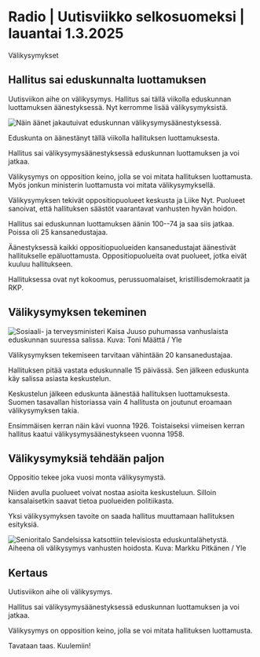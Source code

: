 # Radio \| Uutisviikko selkosuomeksi \| lauantai 1.3.2025

Välikysymykset

## Hallitus sai eduskunnalta luottamuksen

Uutisviikon aihe on välikysymys. Hallitus sai tällä viikolla eduskunnan luottamuksen äänestyksessä. Nyt kerromme lisää välikysymyksistä.

![Näin äänet jakautuivat eduskunnan välikysymysäänestyksessä.](https://images.cdn.yle.fi/image/upload/c_crop,h_675,w_1200,x_0,y_0/ar_1.7777777777777777,c_fill,g_faces,h_431,w_767/dpr_1.0/q_auto:eco/f_auto/fl_lossy/v1740571799/39-142745367bf044495ffe)

Eduskunta on äänestänyt tällä viikolla hallituksen luottamuksesta.

Hallitus sai välikysymysäänestyksessä eduskunnan luottamuksen ja voi jatkaa.

Välikysymys on opposition keino, jolla se voi mitata hallituksen luottamusta. Myös jonkun ministerin luottamusta voi mitata välikysymyksellä.

Välikysymyksen tekivät oppositiopuolueet keskusta ja Liike Nyt. Puolueet sanoivat, että hallituksen säästöt vaarantavat vanhusten hyvän hoidon.

Hallitus sai eduskunnan luottamuksen äänin 100--74 ja saa siis jatkaa. Poissa oli 25 kansanedustajaa.

Äänestyksessä kaikki oppositiopuolueiden kansanedustajat äänestivät hallitukselle epäluottamusta. Oppositiopuolueita ovat puolueet, jotka eivät kuuluu hallitukseen.

Hallituksessa ovat nyt kokoomus, perussuomalaiset, kristillisdemokraatit ja RKP.

## Välikysymyksen tekeminen

![Sosiaali- ja terveysministeri Kaisa Juuso puhumassa vanhuslaista eduskunnan suuressa salissa. Kuva: Toni Määttä / Yle](https://images.cdn.yle.fi/image/upload/c_crop,h_1852,w_3291,x_0,y_644/ar_1.7777777777777777,c_fill,g_faces,h_431,w_767/dpr_1.0/q_auto:eco/f_auto/fl_lossy/v1740491882/39-142708067bdcbe14e9a4)

Välikysymyksen tekemiseen tarvitaan vähintään 20 kansanedustajaa.

Hallituksen pitää vastata eduskunnalle 15 päivässä. Sen jälkeen eduskunta käy salissa asiasta keskustelun.

Keskustelun jälkeen eduskunta äänestää hallituksen luottamuksesta.\
Suomen tasavallan historiassa vain 4 hallitusta on joutunut eroamaan välikysymyksen takia.

Ensimmäisen kerran näin kävi vuonna 1926. Toistaiseksi viimeisen kerran hallitus kaatui välikysymysäänestykseen vuonna 1958.

## Välikysymyksiä tehdään paljon

Oppositio tekee joka vuosi monta välikysymystä.

Niiden avulla puolueet voivat nostaa asioita keskusteluun. Silloin kansalaisetkin saavat tietoa puolueiden politiikasta.

Yksi välikysymyksen tavoite on saada hallitus muuttamaan hallituksen esityksiä.

![Senioritalo Sandelsissa katsottiin televisiosta eduskuntalähetystä. Aiheena oli välikysymys vanhusten hoidosta. Kuva: Markku Pitkänen / Yle](https://images.cdn.yle.fi/image/upload/c_crop,h_2985,w_5308,x_0,y_420/ar_1.7777777777777777,c_fill,g_faces,h_431,w_767/dpr_1.0/q_auto:eco/f_auto/fl_lossy/v1740495313/39-142710967bdd741ed594)

## Kertaus

Uutisviikon aihe oli välikysymys.

Hallitus sai välikysymysäänestyksessä eduskunnan luottamuksen ja voi jatkaa.

Välikysymys on opposition keino, jolla se voi mitata hallituksen luottamusta.

Tavataan taas. Kuulemiin!


